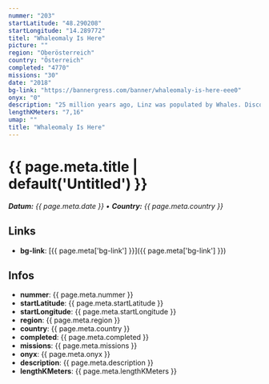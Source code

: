 ```yaml
---
nummer: "203"
startLatitude: "48.290208"
startLongitude: "14.289772"
titel: "Whaleomaly Is Here"
picture: ""
region: "Oberösterreich"
country: "Österreich"
completed: "4770"
missions: "30"
date: "2018"
bg-link: "https://bannergress.com/banner/whaleomaly-is-here-eee0"
onyx: "0"
description: "25 million years ago, Linz was populated by Whales. Discover and explore them at Linz's Central Station, learn some facts about Whales and unite them at Whaleomaly on August 25th, 2018!"
lengthKMeters: "7,16"
umap: ""
title: "Whaleomaly Is Here"
---
```

# {{ page.meta.title | default('Untitled') }}

_**Datum:** {{ page.meta.date }} • **Country:** {{ page.meta.country }}_

## Links
- **bg-link**: [{{ page.meta['bg-link'] }}]({{ page.meta['bg-link'] }})

## Infos
- **nummer**: {{ page.meta.nummer }}
- **startLatitude**: {{ page.meta.startLatitude }}
- **startLongitude**: {{ page.meta.startLongitude }}
- **region**: {{ page.meta.region }}
- **country**: {{ page.meta.country }}
- **completed**: {{ page.meta.completed }}
- **missions**: {{ page.meta.missions }}
- **onyx**: {{ page.meta.onyx }}
- **description**: {{ page.meta.description }}
- **lengthKMeters**: {{ page.meta.lengthKMeters }}
